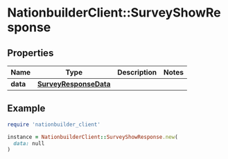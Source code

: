 # NationbuilderClient::SurveyShowResponse

## Properties

| Name | Type | Description | Notes |
| ---- | ---- | ----------- | ----- |
| **data** | [**SurveyResponseData**](SurveyResponseData.md) |  |  |

## Example

```ruby
require 'nationbuilder_client'

instance = NationbuilderClient::SurveyShowResponse.new(
  data: null
)
```

